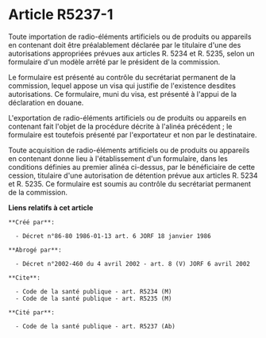 # Article R5237-1

Toute importation de radio-éléments artificiels ou de produits ou appareils en contenant doit être préalablement déclarée par
le titulaire d'une des autorisations appropriées prévues aux articles R. 5234 et R. 5235, selon un formulaire d'un modèle
arrêté par le président de la commission.

Le formulaire est présenté au contrôle du secrétariat permanent de la commission, lequel appose un visa qui justifie de
l'existence desdites autorisations. Ce formulaire, muni du visa, est présenté à l'appui de la déclaration en douane.

L'exportation de radio-éléments artificiels ou de produits ou appareils en contenant fait l'objet de la procédure décrite à
l'alinéa précédent ; le formulaire est toutefois présenté par l'exportateur et non par le destinataire.

Toute acquisition de radio-éléments artificiels ou de produits ou appareils en contenant donne lieu à l'établissement d'un
formulaire, dans les conditions définies au premier alinéa ci-dessus, par le bénéficiaire de cette cession, titulaire d'une
autorisation de détention prévue aux articles R. 5234 et R. 5235. Ce formulaire est soumis au contrôle du secrétariat
permanent de la commission.

**Liens relatifs à cet article**

	**Créé par**:

	  - Décret n°86-80 1986-01-13 art. 6 JORF 18 janvier 1986

	**Abrogé par**:

	  - Décret n°2002-460 du 4 avril 2002 - art. 8 (V) JORF 6 avril 2002

	**Cite**:

	  - Code de la santé publique - art. R5234 (M)
	  - Code de la santé publique - art. R5235 (M)

	**Cité par**:

	  - Code de la santé publique - art. R5237 (Ab)
